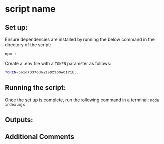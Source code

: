 # script name

<!-- <script description> -->

## Set up:

Ensure dependencies are installed by running the below command in the directory of the script:

```bash
npm i
```

Create a .env file with a `TOKEN` parameter as follows:

```bash
TOKEN=5b1d73376dhy2a92960a0171b...
```

<!-- <steps unique to the setup of the script> -->

<!-- <different embedded code examples, close out tildes and ensure there is a new line>

```sql
select * from anything
```

```csv
schedule_id,can_late_submit,template_id,description,recurrence,from_date,type,assignee_id,site_id
data,data,data...
```

```js
    const message = 'you do not have enough hate'
``` -->


## Running the script:

Once the set up is complete, run the following command in a terminal:
`node index.mjs`

## Outputs:

<!-- <output notes> -->

## Additional Comments

<!-- <any additional comments> -->
